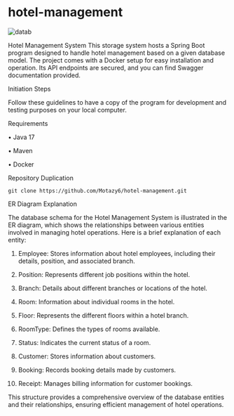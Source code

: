 # hotel-management

![datab](https://github.com/Motazy6/hotel-management/assets/109545163/1edbe29f-1a90-477a-9daf-b8a577cb5a75)

Hotel Management System
This storage system hosts a Spring Boot program designed to handle hotel management based on a given database model. The project comes with a Docker setup for easy installation and operation. Its API endpoints are secured, and you can find Swagger documentation provided.


Initiation Steps

Follow these guidelines to have a copy of the program for development and testing purposes on your local computer.

Requirements

  •	Java 17
  
  •	Maven
  
  •	Docker





Repository Duplication

	git clone https://github.com/Motazy6/hotel-management.git



ER Diagram Explanation

The database schema for the Hotel Management System is illustrated in the ER diagram, which shows the relationships between various entities involved in managing hotel operations. Here is a brief explanation of each entity:
1.	Employee:
Stores information about hotel employees, including their details, position, and associated branch.

2.	Position:
Represents different job positions within the hotel.

3.	Branch:
Details about different branches or locations of the hotel.

4.	Room:
Information about individual rooms in the hotel.

5.	Floor:
Represents the different floors within a hotel branch.

6.	RoomType:
Defines the types of rooms available.

7.	Status:
Indicates the current status of a room.

8.	Customer:
Stores information about customers.

9.	Booking:
Records booking details made by customers.

10.	Receipt:
Manages billing information for customer bookings.

This structure provides a comprehensive overview of the database entities and their relationships, ensuring efficient management of hotel operations.
